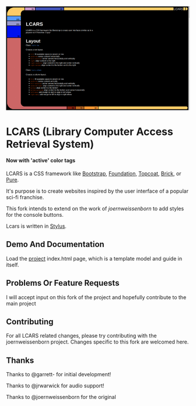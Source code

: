 ![screenani](readme-res/lcarsAnimated.gif)

LCARS (Library Computer Access Retrieval System)
================================================

#### Now with 'active' color tags

LCARS is a CSS framework like [Bootstrap](http://getbootstrap.com/), [Foundation](http://foundation.zurb.com/), [Topcoat](http://topcoat.io/), [Brick](http://mozilla.github.io/brick/index.html), or [Pure](http://purecss.io/).

It's purpose is to create websites inspired by the user interface of a popular sci-fi franchise.

This fork intends to extend on the work of *joernweissenborn* to add styles for the console buttons.

Lcars is written in [Stylus](http://learnboost.github.io/stylus/).

## Demo And Documentation

Load the [project](https://github.com/xenziffen/lcars) index.html page, which is a template model and guide in itself.

## Problems Or Feature Requests

I will accept input on this fork of the project and hopefully contribute to the main project

## Contributing

For all LCARS related changes, please try contributing with the joernweissenborn project. Changes specific to this fork are welcomed here.

## Thanks

Thanks to @garrett- for initial development!

Thanks to @jrwarwick for audio support!

Thanks to @joernweissenborn for the original
